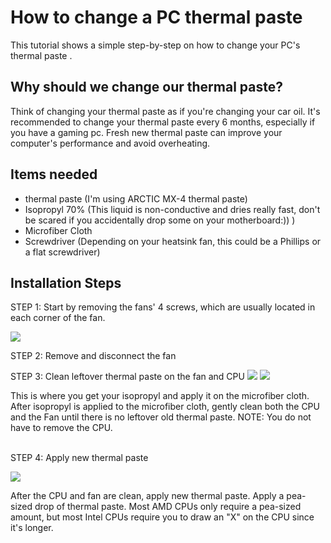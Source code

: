 <p align="center">


<h1>How to change a PC thermal paste</h1>
This tutorial shows a simple step-by-step on how to change your PC's thermal paste .<br />


<h2>Why should we change our thermal paste?</h2>
Think of changing your thermal paste as if you're changing your car oil. It's recommended to change your thermal paste every 6 months, especially if you have a gaming pc. Fresh new thermal paste can improve your computer's performance and avoid overheating. 


<h2>Items needed</h2>

- thermal paste (I'm using ARCTIC MX-4 thermal paste)
- Isopropyl 70% (This liquid is non-conductive and dries really fast, don't be scared if you accidentally drop some on your motherboard:)) )
- Microfiber Cloth
- Screwdriver (Depending on your heatsink fan, this could be a Phillips or a flat screwdriver)

<h2>Installation Steps</h2>

STEP 1: Start by removing the fans' 4 screws, which are usually located in each corner of the fan. 
<p>
<img src="https://i.imgur.com/2lBf9SH.jpeg"/>
</p>
<p>

STEP 2: Remove and disconnect the fan

STEP 3: Clean leftover thermal paste on the fan and CPU
<img src="https://i.imgur.com/LHb6xP5.png"/>
<img src="https://i.imgur.com/fHD4CCF.jpeg"/>
<p>
This is where you get your isopropyl and apply it on the microfiber cloth. After isopropyl is applied to the microfiber cloth, gently clean both the CPU and the Fan until there is no leftover old thermal paste. NOTE: You do not have to remove the CPU.
</p>
<br />
STEP 4: Apply new thermal paste
<p>
<img src="https://i.imgur.com/Y4MoJbf.jpeg"/>
</p>
<p>
After the CPU and fan are clean, apply new thermal paste. Apply a pea-sized drop of thermal paste. Most AMD CPUs only require a pea-sized amount, but most Intel CPUs require you to draw an "X" on the CPU since it's longer. 
</p>
<br />
